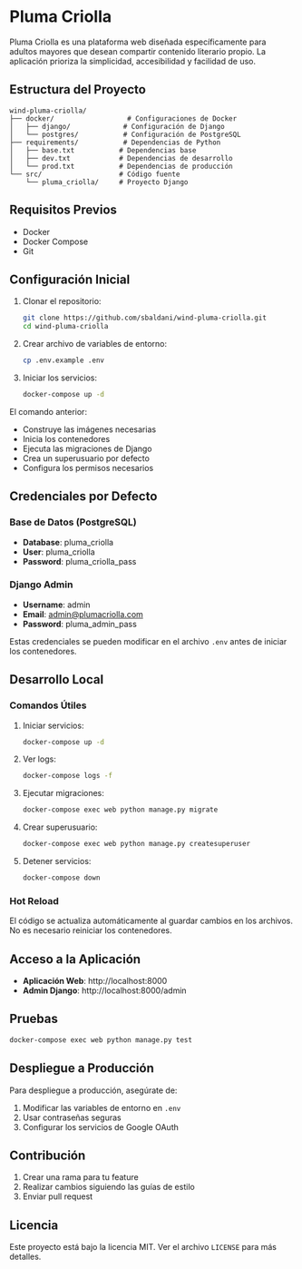 # Pluma Criolla

Pluma Criolla es una plataforma web diseñada específicamente para adultos mayores que desean compartir contenido literario propio. La aplicación prioriza la simplicidad, accesibilidad y facilidad de uso.

## Estructura del Proyecto

```
wind-pluma-criolla/
├── docker/                  # Configuraciones de Docker
│   ├── django/             # Configuración de Django
│   └── postgres/           # Configuración de PostgreSQL
├── requirements/           # Dependencias de Python
│   ├── base.txt           # Dependencias base
│   ├── dev.txt            # Dependencias de desarrollo
│   └── prod.txt           # Dependencias de producción
└── src/                   # Código fuente
    └── pluma_criolla/     # Proyecto Django
```

## Requisitos Previos

- Docker
- Docker Compose
- Git

## Configuración Inicial

1. Clonar el repositorio:
   ```bash
   git clone https://github.com/sbaldani/wind-pluma-criolla.git
   cd wind-pluma-criolla
   ```

2. Crear archivo de variables de entorno:
   ```bash
   cp .env.example .env
   ```

3. Iniciar los servicios:
   ```bash
   docker-compose up -d
   ```

El comando anterior:
- Construye las imágenes necesarias
- Inicia los contenedores
- Ejecuta las migraciones de Django
- Crea un superusuario por defecto
- Configura los permisos necesarios

## Credenciales por Defecto

### Base de Datos (PostgreSQL)
- **Database**: pluma_criolla
- **User**: pluma_criolla
- **Password**: pluma_criolla_pass

### Django Admin
- **Username**: admin
- **Email**: admin@plumacriolla.com
- **Password**: pluma_admin_pass

Estas credenciales se pueden modificar en el archivo `.env` antes de iniciar los contenedores.

## Desarrollo Local

### Comandos Útiles

1. Iniciar servicios:
   ```bash
   docker-compose up -d
   ```

2. Ver logs:
   ```bash
   docker-compose logs -f
   ```

3. Ejecutar migraciones:
   ```bash
   docker-compose exec web python manage.py migrate
   ```

4. Crear superusuario:
   ```bash
   docker-compose exec web python manage.py createsuperuser
   ```

5. Detener servicios:
   ```bash
   docker-compose down
   ```

### Hot Reload
El código se actualiza automáticamente al guardar cambios en los archivos. No es necesario reiniciar los contenedores.

## Acceso a la Aplicación

- **Aplicación Web**: http://localhost:8000
- **Admin Django**: http://localhost:8000/admin

## Pruebas

```bash
docker-compose exec web python manage.py test
```

## Despliegue a Producción

Para despliegue a producción, asegúrate de:
1. Modificar las variables de entorno en `.env`
2. Usar contraseñas seguras
3. Configurar los servicios de Google OAuth

## Contribución

1. Crear una rama para tu feature
2. Realizar cambios siguiendo las guías de estilo
3. Enviar pull request

## Licencia

Este proyecto está bajo la licencia MIT. Ver el archivo `LICENSE` para más detalles.
